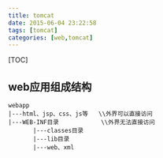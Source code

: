 ```yaml
---
title: tomcat
date: 2015-06-04 23:22:58
tags: [tomcat]
categories: [web,tomcat]
---
```


[TOC]

<!--more-->

## web应用组成结构

```
webapp
|---html、jsp、css、js等   \\外界可以直接访问
|---WEB-INF目录            \\外界无法直接访问
       |---classes目录
       |---lib目录
       |---web、xml
```




